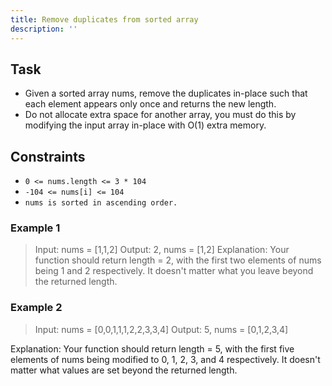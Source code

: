 ```yaml
---
title: Remove duplicates from sorted array
description: ''
---
```


## Task

- Given a sorted array nums, remove the duplicates in-place such that each element appears only once and returns the new length.
- Do not allocate extra space for another array, you must do this by modifying the input array in-place with O(1) extra memory.

## Constraints

- `0 <= nums.length <= 3 * 104`
- `-104 <= nums[i] <= 104`
- `nums is sorted in ascending order.`

### Example 1

  > Input: nums = [1,1,2]
  Output: 2, nums = [1,2]
  Explanation: Your function should return length = 2,
  with the first two elements of nums being 1 and 2 respectively.
  It doesn't matter what you leave beyond the returned length.

### Example 2

  > Input: nums = [0,0,1,1,1,2,2,3,3,4]
  Output: 5, nums = [0,1,2,3,4]

  Explanation: Your function should return length = 5, with the first five elements of nums being modified to 0, 1, 2, 3, and 4 respectively. It doesn't matter what values are set beyond the returned length.
